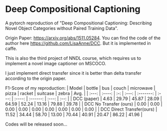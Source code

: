 # Deep Compositional Captioning
A pytorch reproduction of "Deep Compositional Captioning: Describing Novel Object Categories without Paired Training Data". 

Origin Paper: <https://arxiv.org/abs/1511.05284>.
You can find the code of the author here <https://github.com/LisaAnne/DCC>. 
But it is implemented in caffe.

This is also the third project of NNDL course, which requires us to implement a novel image captioner on MSCOCO.

I just implement direct transfer since it is better than delta transfer according to the origin paper.

F1-Score of my reproduction:
| Model | bottle | bus | couch | microwave | pizza | racket | suitcase | zebra | Avg. |
| :---: | :----: | :-: | :---: | :-------: | :---: | :----: | :------: | :---: | :--: |
| DCC (paper) | 4.63 | 29.79 | 45.87 |   28.09   | 64.59 | 52.24 | 13.16 | 79.88 | 39.78 |
| DCC No Transfer (ours) | 0.00 | 0.00 | 0.00 | 0.00 | 0.00 | 0.00 | 0.00 | 0.00 | 0.00 |
| DCC Direct Transfer(ours) | 11.52 | 34.44 | 58.70 |   13.00   | 70.44 | 40.91 | 20.47 | 86.22 | 41.96 |

Codes will be released soon...

